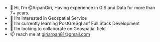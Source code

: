 - 👋 Hi, I’m @ArpanGiri, Having experience in GIS and Data for more than 7+ years.
- 👀 I’m interested in Geospatial Service
- 🌱 I’m currently learning PostGreSql anf Full Stack Development 
- 💞️ I’m looking to collaborate on Geospatial field
- 📫 reach me at  giriarpan81@gmail.com

<!---
ArpanGiri/ArpanGiri is a ✨ special ✨ repository because its `README.md` (this file) appears on your GitHub profile.
You can click the Preview link to take a look at your changes.
--->
